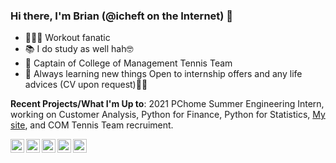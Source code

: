 ### Hi there, I'm Brian (@icheft on the Internet) 🌴

+ 🏋🏾‍♂️ Workout fanatic
+ 📚 I do study as well hah🤓
+ 🎾 Captain of College of Management Tennis Team
+ 🌱 Always learning new things
Open to internship offers and any life advices (CV upon request)🙌🏾

**Recent Projects/What I'm Up to**: 2021 PChome Summer Engineering Intern, working on Customer Analysis, Python for Finance, Python for Statistics, [My site](https://icheft.github.io), and COM Tennis Team recruiment.


[<img align="left" alt="icheft.github.io" width="22px" src="https://img.icons8.com/pastel-glyph/64/000000/home.png" />][website]
[<img align="left" alt="brianlhchen | LinkedIn" width="22px" src="https://cdn.worldvectorlogo.com/logos/linkedin-icon-2.svg" />][linkedin]
[<img align="left" alt="brian_lxchen | Instagram" width="22px" src="https://cdn.worldvectorlogo.com/logos/instagram-2-1.svg" />][instagram]
[<img align="left" alt="brianlxchen | Facebook" width="22px" src="https://cdn.worldvectorlogo.com/logos/facebook-3-2.svg" />][facebook]
[<img align="left" alt="icheft | Facebook" width="22px" src="https://cdn.worldvectorlogo.com/logos/github-icon.svg" />][github]


[website]: https://icheft.github.io/
[instagram]: https://instagram.com/brian_lxchen
[linkedin]: https://linkedin.com/in/brianlhchen
[facebook]: https://www.facebook.com/brianlxchen
[github]: https://www.github.com/icheft
